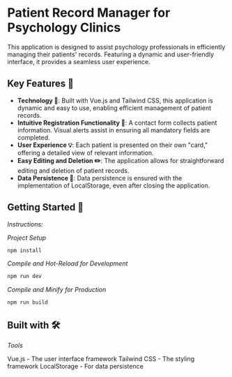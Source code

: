 # Patient Record Manager for Psychology Clinics

This application is designed to assist psychology professionals in efficiently managing their patients' records. Featuring a dynamic and user-friendly interface, it provides a seamless user experience.

## Key Features 🌟

- **Technology 🔧**: Built with Vue.js and Tailwind CSS, this application is dynamic and easy to use, enabling efficient management of patient records.
- **Intuitive Registration Functionality 📝**: A contact form collects patient information. Visual alerts assist in ensuring all mandatory fields are completed.
- **User Experience 💡**: Each patient is presented on their own "card," offering a detailed view of relevant information.
- **Easy Editing and Deletion ✏️**: The application allows for straightforward editing and deletion of patient records.
- **Data Persistence 🔄**: Data persistence is ensured with the implementation of LocalStorage, even after closing the application.

## Getting Started 🚀

_Instructions:_

_Project Setup_
```sh
npm install
```

_Compile and Hot-Reload for Development_
```sh
npm run dev
```

_Compile and Minify for Production_
```sh
npm run build
```

## Built with 🛠️

_Tools_

Vue.js - The user interface framework
Tailwind CSS - The styling framework
LocalStorage - For data persistence